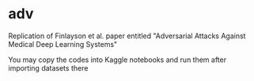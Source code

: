 # adv

Replication of Finlayson et al. paper entitled "Adversarial Attacks Against Medical Deep Learning Systems"

You may copy the codes into Kaggle notebooks and run them after importing datasets there
